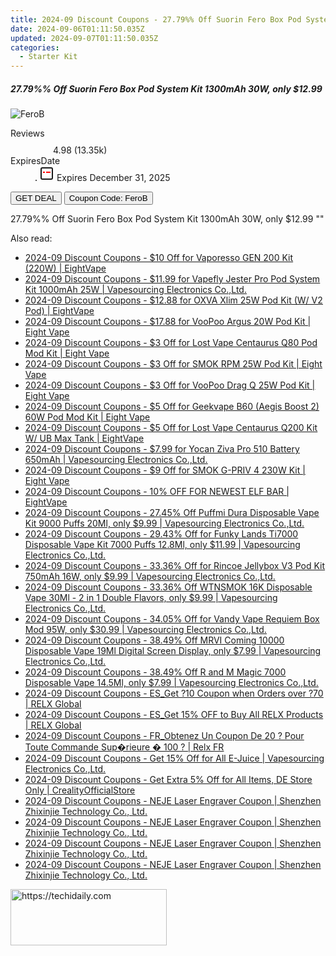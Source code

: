 ```yaml
---
title: 2024-09 Discount Coupons - 27.79%% Off Suorin Fero Box Pod System Kit 1300mAh 30W, only $12.99 | Vapesourcing Electronics Co.,Ltd.
date: 2024-09-06T01:11:50.035Z
updated: 2024-09-07T01:11:50.035Z
categories:
  - Starter Kit
---
```



<div class="max-w-4xl mx-auto grid grid-cols-1 lg:max-w-5xl lg:gap-x-20 lg:grid-cols-2">
  <div class="relative p-3 col-start-1 row-start-1 flex flex-col-reverse rounded-lg bg-gradient-to-t from-black/75 via-black/0 sm:bg-none sm:row-start-2 sm:p-0 lg:row-start-1">
    <h5 class="mt-1 text-lg font-semibold text-white sm:text-slate-900 md:text-2xl dark:sm:text-white">27.79%% Off Suorin Fero Box Pod System Kit 1300mAh 30W, only $12.99</h5>
  </div>
  
  <div class="col-start-1 col-end-3 row-start-1 grid gap-4 sm:mb-6 sm:grid-cols-4 lg:col-start-2 lg:row-span-6 lg:row-end-6 lg:mb-0 lg:gap-6">
      <img src="&quot;https://static.shareasale.com/image/90958/deal/SuorinFeroBoxPodSystemKit1300mAh30W.png&quot;" onClick="javascript:window.open(decodeURIComponent('%22https%3A%2F%2Fwww.shareasale.com%2Fu.cfm%3Fd%3D1229815%26m%3D90958%26u%3D4338022%22'), '_blank');void(0);" alt="FeroB" class="h-60 w-full rounded-lg object-cover sm:col-span-2 sm:h-52 lg:col-span-full" loading="lazy" />
    
  </div>
  <dl class="row-start-2 mt-4 flex items-center text-xs font-medium sm:row-start-3 sm:mt-1 md:mt-2.5 lg:row-start-2">
    <dt class="sr-only">Reviews</dt>
    <dd class="flex items-center text-indigo-600 dark:text-indigo-400">
      <svg width="24" height="24" fill="none" aria-hidden="true" class="mr-1 stroke-current dark:stroke-indigo-500">
        <path d="m12 5 2 5h5l-4 4 2.103 5L12 16l-5.103 3L9 14l-4-4h5l2-5Z" stroke-width="2" stroke-linecap="round" stroke-linejoin="round" />
      </svg>
      <span>4.98 <span class="font-normal text-slate-400">(13.35k)</span></span>
    </dd>
    <dt class="sr-only">ExpiresDate</dt>
    <dd class="flex items-center">
      <svg width="2" height="2" aria-hidden="true" fill="currentColor" class="mx-3 text-slate-300">
        <circle cx="1" cy="1" r="1" />
      </svg>
      <svg width="24" height="24" viewBox="0 0 24 24" fill="none" stroke="currentColor" stroke-width="2">
        <rect x="3" y="3" width="18" height="18" rx="2" fill="#fff" />
        <path d="M6 10L18 10" stroke="red" stroke-width="2" fill="none" />
        <path d="M10 6L10 18" stroke="#fff" stroke-width="2" fill="none" />
      </svg>
      Expires December 31, 2025    </dd>
  </dl>
  <div class="col-start-1 row-start-3 mt-4 self-center sm:col-start-2 sm:row-span-2 sm:row-start-2 sm:mt-0 lg:col-start-1 lg:row-start-3 lg:row-end-4 lg:mt-6">
    <button type="button" onClick="javascript:window.open(decodeURIComponent('%22https%3A%2F%2Fwww.shareasale.com%2Fu.cfm%3Fd%3D1229815%26m%3D90958%26u%3D4338022%22'), '_blank');void(0);" class="rounded-lg bg-red-600 px-3 py-2 text-sm font-medium leading-6 text-white">GET DEAL</button>
    <button type="button" onClick="javascript:window.open(decodeURIComponent('%22https%3A%2F%2Fwww.shareasale.com%2Fu.cfm%3Fd%3D1229815%26m%3D90958%26u%3D4338022%22'), '_blank');void(0);" class="border-dashed border-2 border-indigo-600 bg-green-100 text-sm leading-6 font-medium py-2 px-3 rounded-lg">Coupon Code: FeroB</button>
  </div>
  <p class="col-start-1 mt-4 text-sm leading-6 sm:col-span-2 lg:col-span-1 lg:row-start-4 lg:mt-6 dark:text-slate-400">
    27.79%% Off Suorin Fero Box Pod System Kit 1300mAh 30W, only $12.99 
""  </p>
</div>
<span class="atpl-alsoreadstyle">Also read:</span>
<div><ul>
<li><a href="https://coupons.techidaily.com/coupon-1106073-share-59344-sale/"><u>2024-09 Discount Coupons - $10 Off for Vaporesso GEN 200 Kit (220W) | EightVape</u></a></li>
<li><a href="https://coupons.techidaily.com/coupon-1106105-share-90958-sale/"><u>2024-09 Discount Coupons - $11.99 for Vapefly Jester Pro Pod System Kit 1000mAh 25W | Vapesourcing Electronics Co.,Ltd.</u></a></li>
<li><a href="https://coupons.techidaily.com/coupon-1106062-share-59344-sale/"><u>2024-09 Discount Coupons - $12.88 for OXVA Xlim 25W Pod Kit (W/ V2 Pod) | EightVape</u></a></li>
<li><a href="https://coupons.techidaily.com/coupon-1106071-share-59344-sale/"><u>2024-09 Discount Coupons - $17.88 for VooPoo Argus 20W Pod Kit | Eight Vape</u></a></li>
<li><a href="https://coupons.techidaily.com/coupon-1106046-share-59344-sale/"><u>2024-09 Discount Coupons - $3 Off for Lost Vape Centaurus Q80 Pod Mod Kit | Eight Vape</u></a></li>
<li><a href="https://coupons.techidaily.com/coupon-1106061-share-59344-sale/"><u>2024-09 Discount Coupons - $3 Off for SMOK RPM 25W Pod Kit | Eight Vape</u></a></li>
<li><a href="https://coupons.techidaily.com/coupon-1106068-share-59344-sale/"><u>2024-09 Discount Coupons - $3 Off for VooPoo Drag Q 25W Pod Kit | Eight Vape</u></a></li>
<li><a href="https://coupons.techidaily.com/coupon-1106072-share-59344-sale/"><u>2024-09 Discount Coupons - $5 Off for Geekvape B60 (Aegis Boost 2) 60W Pod Mod Kit | Eight Vape</u></a></li>
<li><a href="https://coupons.techidaily.com/coupon-1106054-share-59344-sale/"><u>2024-09 Discount Coupons - $5 Off for Lost Vape Centaurus Q200 Kit W/ UB Max Tank | EightVape</u></a></li>
<li><a href="https://coupons.techidaily.com/coupon-1106106-share-90958-sale/"><u>2024-09 Discount Coupons - $7.99 for Yocan Ziva Pro 510 Battery 650mAh | Vapesourcing Electronics Co.,Ltd.</u></a></li>
<li><a href="https://coupons.techidaily.com/coupon-1106069-share-59344-sale/"><u>2024-09 Discount Coupons - $9 Off for SMOK G-PRIV 4 230W Kit | Eight Vape</u></a></li>
<li><a href="https://coupons.techidaily.com/coupon-1106030-share-59344-sale/"><u>2024-09 Discount Coupons - 10% OFF FOR NEWEST ELF BAR | EightVape</u></a></li>
<li><a href="https://coupons.techidaily.com/coupon-1062144-share-90958-sale/"><u>2024-09 Discount Coupons - 27.45% Off Puffmi Dura Disposable Vape Kit 9000 Puffs 20Ml, only $9.99 | Vapesourcing Electronics Co.,Ltd.</u></a></li>
<li><a href="https://coupons.techidaily.com/coupon-1061568-share-90958-sale/"><u>2024-09 Discount Coupons - 29.43% Off for Funky Lands Ti7000 Disposable Vape Kit 7000 Puffs 12.8Ml, only $11.99 | Vapesourcing Electronics Co.,Ltd.</u></a></li>
<li><a href="https://coupons.techidaily.com/coupon-1042245-share-90958-sale/"><u>2024-09 Discount Coupons - 33.36% Off for Rincoe Jellybox V3 Pod Kit 750mAh 16W, only $9.99 | Vapesourcing Electronics Co.,Ltd.</u></a></li>
<li><a href="https://coupons.techidaily.com/coupon-1094184-share-90958-sale/"><u>2024-09 Discount Coupons - 33.36% Off WTNSMOK 16K Disposable Vape 30Ml - 2 in 1 Double Flavors, only $9.99 | Vapesourcing Electronics Co.,Ltd.</u></a></li>
<li><a href="https://coupons.techidaily.com/coupon-1035470-share-90958-sale/"><u>2024-09 Discount Coupons - 34.05% Off for Vandy Vape Requiem Box Mod 95W, only $30.99 | Vapesourcing Electronics Co.,Ltd.</u></a></li>
<li><a href="https://coupons.techidaily.com/coupon-1083220-share-90958-sale/"><u>2024-09 Discount Coupons - 38.49% Off MRVI Coming 10000 Disposable Vape 19Ml Digital Screen Display, only $7.99 | Vapesourcing Electronics Co.,Ltd.</u></a></li>
<li><a href="https://coupons.techidaily.com/coupon-1072925-share-90958-sale/"><u>2024-09 Discount Coupons - 38.49% Off R and M Magic 7000 Disposable Vape 14.5Ml, only $7.99 | Vapesourcing Electronics Co.,Ltd.</u></a></li>
<li><a href="https://coupons.techidaily.com/coupon-993077-share-92020-sale/"><u>2024-09 Discount Coupons - ES_Get ?10 Coupon when Orders over ?70 | RELX Global</u></a></li>
<li><a href="https://coupons.techidaily.com/coupon-999926-share-92020-sale/"><u>2024-09 Discount Coupons - ES_Get 15% OFF to Buy All RELX Products | RELX Global</u></a></li>
<li><a href="https://coupons.techidaily.com/coupon-993074-share-92020-sale/"><u>2024-09 Discount Coupons - FR_Obtenez Un Coupon De 20 ? Pour Toute Commande Sup�rieure � 100 ? | Relx FR</u></a></li>
<li><a href="https://coupons.techidaily.com/coupon-1106088-share-90958-sale/"><u>2024-09 Discount Coupons - Get 15% Off for All E-Juice | Vapesourcing Electronics Co.,Ltd.</u></a></li>
<li><a href="https://coupons.techidaily.com/coupon-1106028-share-124834-sale/"><u>2024-09 Discount Coupons - Get Extra 5% Off for All Items, DE Store Only | CrealityOfficialStore</u></a></li>
<li><a href="https://coupons.techidaily.com/coupon-1039032-share-101855-sale/"><u>2024-09 Discount Coupons - NEJE Laser Engraver Coupon | Shenzhen Zhixinjie Technology Co., Ltd.</u></a></li>
<li><a href="https://coupons.techidaily.com/coupon-1039033-share-101855-sale/"><u>2024-09 Discount Coupons - NEJE Laser Engraver Coupon | Shenzhen Zhixinjie Technology Co., Ltd.</u></a></li>
<li><a href="https://coupons.techidaily.com/coupon-1070219-share-101855-sale/"><u>2024-09 Discount Coupons - NEJE Laser Engraver Coupon | Shenzhen Zhixinjie Technology Co., Ltd.</u></a></li>
<li><a href="https://coupons.techidaily.com/coupon-1070220-share-101855-sale/"><u>2024-09 Discount Coupons - NEJE Laser Engraver Coupon | Shenzhen Zhixinjie Technology Co., Ltd.</u></a></li>
</ul></div>

<ins class="adsbygoogle"
      style="display:block"
      data-ad-client="ca-pub-7571918770474297"
      data-ad-slot="8358498916"
      data-ad-format="auto"
      data-full-width-responsive="true"></ins>
<!-- affiliate ads begin -->
<a href="https://25home.pxf.io/c/5597632/2123472/16836" target="_top" id="2123472">
  <img src="//a.impactradius-go.com/display-ad/16836-2123472" border="0" alt="https://techidaily.com" width="250" height="90"/>
</a>
<img height="0" width="0" src="https://25home.pxf.io/i/5597632/2123472/16836" style="position:absolute;visibility:hidden;" border="0" />
<!-- affiliate ads end -->